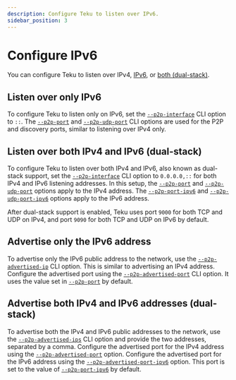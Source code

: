 ```yaml
---
description: Configure Teku to listen over IPv6.
sidebar_position: 3
---
```


# Configure IPv6

You can configure Teku to listen over IPv4, [IPv6](#listen-over-only-ipv6), or
[both (dual-stack)](#listen-over-both-ipv4-and-ipv6-dual-stack).

## Listen over only IPv6

To configure Teku to listen only on IPv6, set the
[`--p2p-interface`](../../reference/cli/index.md#p2p-interface-p2p-interfaces) CLI option to `::`.
The [`--p2p-port`](../../reference/cli/index.md#p2p-port) and
[`--p2p-udp-port`](../../reference/cli/index.md#p2p-udp-port) CLI options are used for the P2P and
discovery ports, similar to listening over IPv4 only.

## Listen over both IPv4 and IPv6 (dual-stack)

To configure Teku to listen over both IPv4 and IPv6, also known as dual-stack support, set the
[`--p2p-interface`](../../reference/cli/index.md#p2p-interface-p2p-interfaces) CLI option to
`0.0.0.0,::` for both IPv4 and IPv6 listening addresses. 
In this setup, the [`--p2p-port`](../../reference/cli/index.md#p2p-port) and
[`--p2p-udp-port`](../../reference/cli/index.md#p2p-udp-port) options apply to the IPv4 address.
The [`--p2p-port-ipv6`](../../reference/cli/index.md#p2p-port-ipv6) and
[`--p2p-udp-port-ipv6`](../../reference/cli/index.md#p2p-udp-port-ipv6) options apply to the IPv6 address.

After dual-stack support is enabled, Teku uses port `9000` for both TCP and UDP on IPv4, and port
`9090` for both TCP and UDP on IPv6 by default.

## Advertise only the IPv6 address

To advertise only the IPv6 public address to the network, use the
[`--p2p-advertised-ip`](../../reference/cli/index.md#p2p-advertised-ip-p2p-advertised-ips) CLI option. 
This is similar to advertising an IPv4 address.
Configure the advertised port using the
[`--p2p-advertised-port`](../../reference/cli/index.md#p2p-advertised-port) CLI option. 
It uses the value set in [`--p2p-port`](../../reference/cli/index.md#p2p-port) by default.

## Advertise both IPv4 and IPv6 addresses (dual-stack)

To advertise both the IPv4 and IPv6 public addresses to the network, use the
[`--p2p-advertised-ips`](../../reference/cli/index.md#p2p-advertised-ip-p2p-advertised-ips) CLI
option and provide the two addresses, separated by a comma. 
Configure the advertised port for the IPv4 address using the
[`--p2p-advertised-port`](../../reference/cli/index.md#p2p-advertised-port) option. 
Configure the advertised port for the IPv6 address using the
[`--p2p-advertised-port-ipv6`](../../reference/cli/index.md#p2p-advertised-port-ipv6) option. 
This port is set to the value of [`--p2p-port-ipv6`](../../reference/cli/index.md#p2p-port-ipv6) by default.
